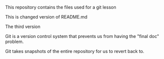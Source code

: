 This repository contains the files used for a git lesson

This is changed version of README.md

The third version

Git is a version control system that prevents us from having the "final doc" problem.

Git takes snapshots of the entire repository for us to revert back to.